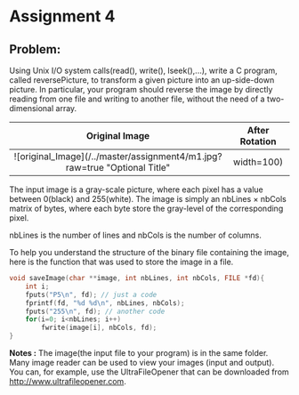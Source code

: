 # Assignment 4

## Problem:

Using Unix I/O system calls(read(), write(), lseek(),...), write a C program, called reversePicture, to transform a given picture into an up-side-down picture. In particular, your program should reverse the image by directly reading from one file and writing to another file, without the need of a two-dimensional array.

Original Image             |  After Rotation
:-------------------------:|:-------------------------:
![original_Image](/../master/assignment4/m1.jpg?raw=true "Optional Title" | width=100)  |  ![rotated_Image](/../master/assignment4/m1_r.jpg?raw=true "Optional Title" | width=100) 

The input image is a gray-scale picture, where each pixel has a value between 0(black) and 255(white). The image is simply an nbLines × nbCols matrix of bytes, where each byte store the gray-level of the corresponding pixel.

nbLines is the number of lines and nbCols is the number of columns.

To help you understand the structure of the binary file containing the image, here is the function that was used to store the image in a file.

```c
void saveImage(char **image, int nbLines, int nbCols, FILE *fd){
    int i;
    fputs("P5\n", fd); // just a code
    fprintf(fd, "%d %d\n", nbLines, nbCols);
    fputs("255\n", fd); // another code
    for(i=0; i<nbLines; i++)
        fwrite(image[i], nbCols, fd);
}
```

**Notes :**
The image(the input file to your program) is in the same folder.
Many image reader can be used to view your images (input and output). You can, for example, use the UltraFileOpener that can be downloaded from http://www.ultrafileopener.com.